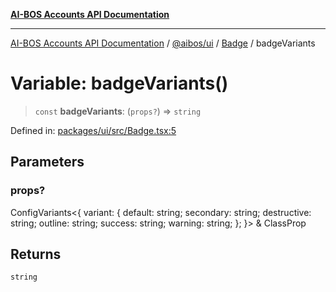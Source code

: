 [**AI-BOS Accounts API Documentation**](../../../../README.md)

***

[AI-BOS Accounts API Documentation](../../../../README.md) / [@aibos/ui](../../README.md) / [Badge](../README.md) / badgeVariants

# Variable: badgeVariants()

> `const` **badgeVariants**: (`props?`) => `string`

Defined in: [packages/ui/src/Badge.tsx:5](https://github.com/pohlai88/accounts/blob/48103fb36d28b2b9bfb33472b6de2f719773cde9/packages/ui/src/Badge.tsx#L5)

## Parameters

### props?

ConfigVariants\<\{ variant: \{ default: string; secondary: string; destructive: string; outline: string; success: string; warning: string; \}; \}\> & ClassProp

## Returns

`string`
